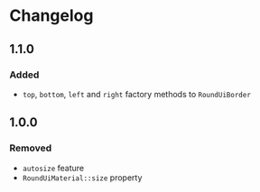 # Changelog

## 1.1.0

### Added

- `top`, `bottom`, `left` and `right` factory methods to `RoundUiBorder`

## 1.0.0

### Removed

- `autosize` feature
- `RoundUiMaterial::size` property
